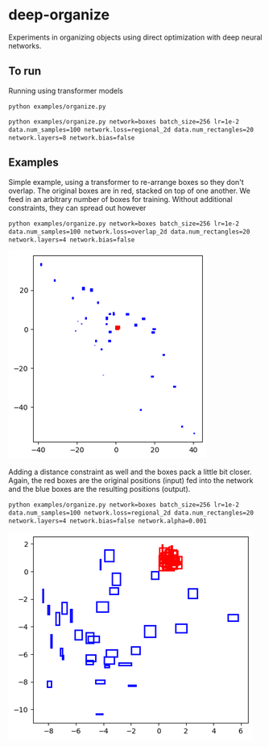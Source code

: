 # deep-organize
Experiments in organizing objects using direct optimization with deep neural networks.

## To run
Running using transformer models

```
python examples/organize.py
```

```
python examples/organize.py network=boxes batch_size=256 lr=1e-2 data.num_samples=100 network.loss=regional_2d data.num_rectangles=20 network.layers=8 network.bias=false
```

## Examples
Simple example, using a transformer to re-arrange boxes so they don't overlap. The original boxes are in red, stacked on top of one another. We feed in an arbitrary number of boxes for training. Without additional constraints, they can spread out however
```
python examples/organize.py network=boxes batch_size=256 lr=1e-2 data.num_samples=100 network.loss=overlap_2d data.num_rectangles=20 network.layers=4 network.bias=false
```
![Non overlapping boxes](images/sample_no_overlap.png)

Adding a distance constraint as well and the boxes pack a little bit closer. Again, the red boxes are the original
positions (input) fed into the network and the blue boxes are the resulting positions (output).
```
python examples/organize.py network=boxes batch_size=256 lr=1e-2 data.num_samples=100 network.loss=regional_2d data.num_rectangles=20 network.layers=4 network.bias=false network.alpha=0.001
```
![Overlap and distance constraint](images/regional_constraint.png)

